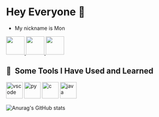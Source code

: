 # Hey Everyone  👋

- My nickname is Mon 
<a href="https://www.instagram.com/godmonzz/">
  <img height="50" src="https://user-images.githubusercontent.com/46517096/166974368-9798f39f-1f46-499c-b14e-81f0a3f83a06.png"/>
</a>
<a href="https://www.facebook.com/profile.php?id=100001003758875">
  <img height="50" src="https://cdn1.iconfinder.com/data/icons/social-media-2285/512/Colored_Facebook3_svg-512.png">
</a>
<a href="https://www.twitch.tv/godmonz">
  <img height="50" src="https://cdn4.iconfinder.com/data/icons/social-media-logos-6/512/28-twitch-512.png">
</a>

<h2> 🚀 &nbsp;Some Tools I Have Used and Learned</h2>
<p align="left">
<img src="https://cdn.jsdelivr.net/gh/devicons/devicon/icons/vscode/vscode-original.svg" alt="vscode" width="45" height="45"/>
<img src="https://cdn.jsdelivr.net/gh/devicons/devicon/icons/python/python-original.svg" alt="py" width="45" height="45"/>
<img src="https://cdn.jsdelivr.net/gh/devicons/devicon/icons/c/c-original.svg" alt="c" width="45" height="45"/>
<img scr="https://cdn.jsdelivr.net/gh/devicons/devicon/icons/java/java-plain.svg" alt="java" width="45" height="45"/>
</p>

![Anurag's GitHub stats](https://github-readme-stats.vercel.app/api?username=anuraghazra&show_icons=true&theme=radical)

<!--
**Godmonz/Godmonz** is a ✨ _special_ ✨ repository because its `README.md` (this file) appears on your GitHub profile.

Here are some ideas to get you started:

- 🔭 I’m currently working on ...
- 🌱 I’m currently learning ...
- 👯 I’m looking to collaborate on ...
- 🤔 I’m looking for help with ...
- 💬 Ask me about ...
- 📫 How to reach me: ...
- 😄 Pronouns: ...
- ⚡ Fun fact: ...
-->
